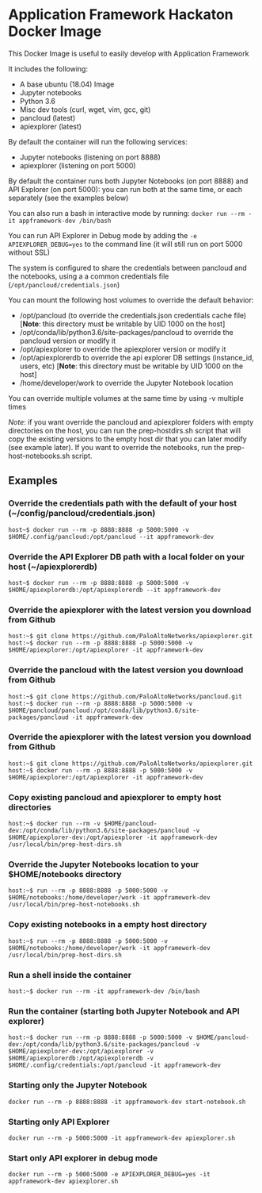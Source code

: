 # Application Framework Hackaton Docker Image

This Docker Image is useful to easily develop with Application Framework

It includes the following:
- A base ubuntu (18.04) Image
- Jupyter notebooks
- Python 3.6
- Misc dev tools (curl, wget, vim, gcc, git)
- pancloud (latest)
- apiexplorer (latest)

By default the container will run the following services:
- Jupyter notebooks (listening on port 8888)
- apiexplorer (listening on port 5000)

By default the container runs both Jupyter Notebooks (on port 8888) and API Explorer (on port 5000): you can run both at the same time, or each separately (see the examples below)

You can also run a bash in interactive mode by running:
`docker run --rm -it appframework-dev /bin/bash`


You can run API Explorer in Debug mode by adding the `-e APIEXPLORER_DEBUG=yes` to the command line (it will still run on port 5000 without SSL)

The system is configured to share the credentials between pancloud and the notebooks, using a a common credentials file (`/opt/pancloud/credentials.json`)

You can mount the following host volumes to override the default behavior:
- /opt/pancloud (to override the credentials.json credentials cache file) [**Note**: this directory must be writable by UID 1000 on the host]
- /opt/conda/lib/python3.6/site-packages/pancloud to override the pancloud version or modify it
- /opt/apiexplorer to override the apiexplorer version or modify it
- /opt/apiexplorerdb to override the api explorer DB settings (instance_id, users, etc) [**Note**: this directory must be writable by UID 1000 on the host]
- /home/developer/work to override the Jupyter Notebook location

You can override multiple volumes at the same time by using -v multiple times

*Note*: if you want override the pancloud and apiexplorer folders with empty directories on the host, you can run the prep-hostdirs.sh script that will copy the existing versions to the empty host dir that you can later modify (see example later). If you want to override the notebooks, run the prep-host-notebooks.sh script.

## Examples

### Override the credentials path with the default of your host (~/config/pancloud/credentials.json)
```
host~$ docker run --rm -p 8888:8888 -p 5000:5000 -v $HOME/.config/pancloud:/opt/pancloud --it appframework-dev
```
### Override the API Explorer DB path with a local folder on your host (~/apiexplorerdb)
```
host~$ docker run --rm -p 8888:8888 -p 5000:5000 -v $HOME/apiexplorerdb:/opt/apiexplorerdb --it appframework-dev
```
### Override the apiexplorer with the latest version you download from Github
```
host:~$ git clone https://github.com/PaloAltoNetworks/apiexplorer.git
host:~$ docker run --rm -p 8888:8888 -p 5000:5000 -v $HOME/apiexplorer:/opt/apiexplorer -it appframework-dev
```
### Override the pancloud with the latest version you download from Github
```
host:~$ git clone https://github.com/PaloAltoNetworks/pancloud.git
host:~$ docker run --rm -p 8888:8888 -p 5000:5000 -v $HOME/pancloud/pancloud:/opt/conda/lib/python3.6/site-packages/pancloud -it appframework-dev 
```
### Override the apiexplorer with the latest version you download from Github
```
host:~$ git clone https://github.com/PaloAltoNetworks/apiexplorer.git
host:~$ docker run --rm -p 8888:8888 -p 5000:5000 -v $HOME/apiexplorer:/opt/apiexplorer -it appframework-dev
```
### Copy existing pancloud and apiexplorer to empty host directories
```
host:~$ docker run --rm -v $HOME/pancloud-dev:/opt/conda/lib/python3.6/site-packages/pancloud -v $HOME/apiexplorer-dev:/opt/apiexplorer -it appframework-dev /usr/local/bin/prep-host-dirs.sh
```
### Override the Jupyter Notebooks location to your $HOME/notebooks directory
```
host:~$ run --rm -p 8888:8888 -p 5000:5000 -v $HOME/notebooks:/home/developer/work -it appframework-dev /usr/local/bin/prep-host-notebooks.sh
```
### Copy existing notebooks in a empty host directory
```
host:~$ run --rm -p 8888:8888 -p 5000:5000 -v $HOME/notebooks:/home/developer/work -it appframework-dev /usr/local/bin/prep-host-dirs.sh
```
### Run a shell inside the container
```
host:~$ docker run --rm -it appframework-dev /bin/bash
```
### Run the container (starting both Jupyter Notebook and API explorer)
```
host:~$ docker run --rm -p 8888:8888 -p 5000:5000 -v $HOME/pancloud-dev:/opt/conda/lib/python3.6/site-packages/pancloud -v $HOME/apiexplorer-dev:/opt/apiexplorer -v $HOME/apiexplorerdb:/opt/apiexplorerdb -v $HOME/.config/credentials:/opt/pancloud -it appframework-dev
```
### Starting only the Jupyter Notebook
```
docker run --rm -p 8888:8888 -it appframework-dev start-notebook.sh
```
### Starting only API Explorer
```
docker run --rm -p 5000:5000 -it appframework-dev apiexplorer.sh
```
### Start only API explorer in debug mode
```
docker run --rm -p 5000:5000 -e APIEXPLORER_DEBUG=yes -it appframework-dev apiexplorer.sh
```

